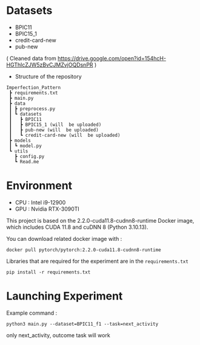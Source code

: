 

# Datasets
+ BPIC11 
+ BPIC15_1 
+ credit-card-new
+ pub-new

( Cleaned data from https://drive.google.com/open?id=154hcH-HGThlcZJW5zBvCJMZvjOQDsnPR )
+ Structure of the repository
``` 
Imperfection_Pattern
 ┣ requirements.txt
 ┣ main.py
 ┣ data
 ┃ ┣ preprocess.py
 ┃ ┗ datasets
 ┃   ┣ BPIC11
 ┃   ┣ BPIC15_1 (will  be uploaded)
 ┃   ┣ pub-new (will  be uploaded)
 ┃   ┗ credit-card-new (will  be uploaded)
 ┣ models
 ┃ ┗ model.py
 ┗ utils
   ┣ config.py
   ┗ Read.me
```

# Environment 

+ CPU : Intel i9-12900
+ GPU : Nvidia RTX-3090TI
  
This project is based on the 2.2.0-cuda11.8-cudnn8-runtime Docker image, which includes CUDA 11.8 and cuDNN 8 (Python 3.10.13).

You can download related docker image with :
```
docker pull pytorch/pytorch:2.2.0-cuda11.8-cudnn8-runtime
```
Libraries that are required for the experiment are in the ```requirements.txt```
```
pip install -r requirements.txt
```
# Launching Experiment


Example command : 
```
python3 main.py --dataset=BPIC11_f1 --task=next_activity
```

only next_activity, outcome task will work
